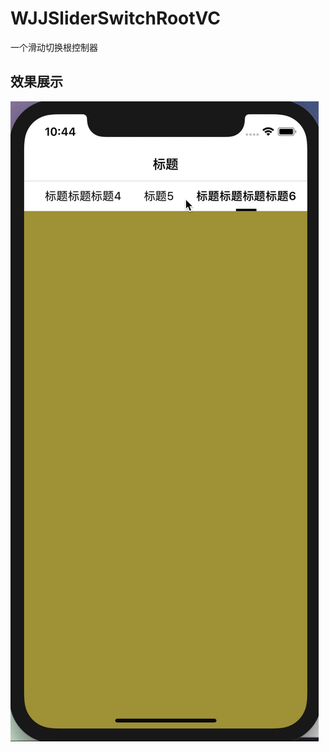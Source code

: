 # WJJSliderSwitchRootVC
一个滑动切换根控制器


## 效果展示

![](https://github.com/wenjingjie/WJJSliderSwitchRootVC/raw/master/Resource/sliderSwitch.gif)  
